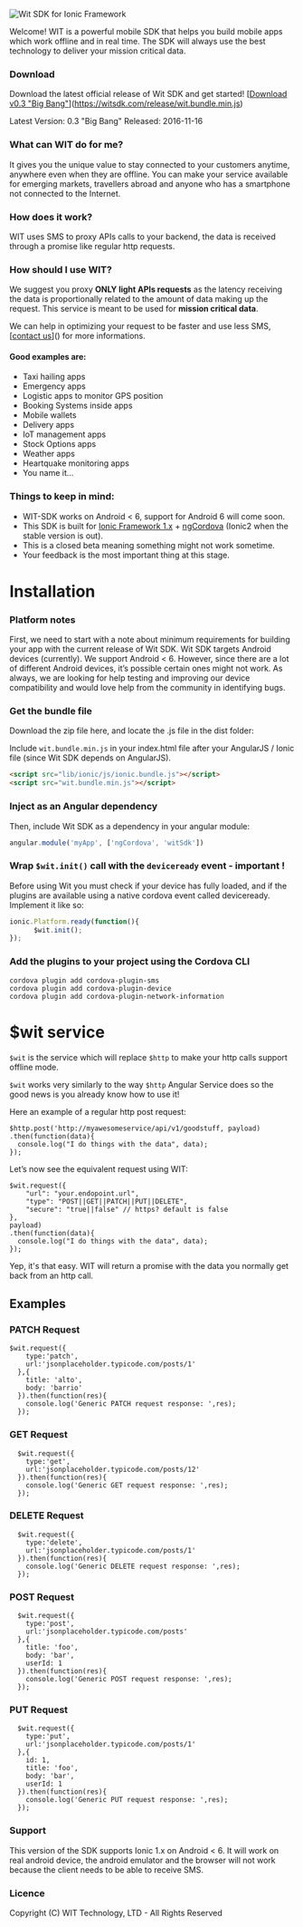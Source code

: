 ![Wit SDK for Ionic Framework](http://witsdk.com/images/wit-banner-beta.png)

Welcome! WIT is a powerful mobile SDK that helps you build mobile apps which work offline and in real time.
The SDK will always use the best technology to deliver your mission critical data.

### Download
Download the latest official release of Wit SDK and get started!
[[Download v0.3 "Big Bang"](http://www.witsdk.com/release/wit.bundle.min.js)](https://witsdk.com/release/wit.bundle.min.js)

Latest Version: 0.3 "Big Bang"
Released: 2016-11-16

### What can WIT do for me?

It gives you the unique value to stay connected to your customers anytime, anywhere even when they are offline. You can make your service available for emerging markets, travellers abroad and anyone who has a smartphone not connected to the Internet.

### How does it work?

WIT uses SMS to proxy APIs calls to your backend, the data is received through a promise like regular http requests.

### How should I use WIT?

We suggest you proxy **ONLY light APIs requests** as the latency receiving the data is proportionally related to the amount of data making up the request. This service is meant to be used for **mission critical data**.

We can help in optimizing your request to be faster and use less SMS, [[contact us](alessio@witsdk.com)]() for more informations.

#### Good examples are:

* Taxi hailing apps
* Emergency apps
* Logistic apps to monitor GPS position
* Booking Systems inside apps
* Mobile wallets
* Delivery apps
* IoT management apps
* Stock Options apps
* Weather apps
* Heartquake monitoring apps
* You name it...

### Things to keep in mind:

* WIT-SDK works on Android < 6, support for Android 6 will come soon.
* This SDK is built for [Ionic Framework 1.x](http://ionicframework.com/docs/overview/#download) + [ngCordova](http://ngcordova.com/docs/install/) (Ionic2 when the stable version is out).
* This is a closed beta meaning something might not work sometime.
* Your feedback is the most important thing at this stage.

# Installation

### Platform notes
First, we need to start with a note about minimum requirements for building your app with the current release of Wit SDK. Wit SDK targets Android devices (currently). We support Android < 6. However, since there are a lot of different Android devices, it’s possible certain ones might not work. As always, we are looking for help testing and improving our device compatibility and would love help from the community in identifying bugs.

### Get the bundle file
Download the zip file here, and locate the .js file in the dist folder:

Include ```wit.bundle.min.js``` in your index.html file  after your AngularJS / Ionic file (since Wit SDK depends on AngularJS).


```html
<script src="lib/ionic/js/ionic.bundle.js"></script>
<script src="wit.bundle.min.js"></script>
```

### Inject as an Angular dependency

Then, include Wit SDK as a dependency in your angular module:

```javascript
angular.module('myApp', ['ngCordova', 'witSdk'])
```

### Wrap ```$wit.init()``` call with the ```deviceready``` event - important !

Before using Wit you must check if your device has fully loaded, and if the plugins are available using a native cordova event called deviceready. Implement it like so:

```javascript
ionic.Platform.ready(function(){
      $wit.init();
});
```

### Add the plugins to your project using the Cordova CLI

```
cordova plugin add cordova-plugin-sms
cordova plugin add cordova-plugin-device
cordova plugin add cordova-plugin-network-information
```

# $wit service

```$wit``` is the service which will replace ```$http``` to make your http calls support offline mode.

```$wit``` works very similarly to the way ```$http``` Angular Service does so the good news is you already know how to use it!

Here an example of a regular http post request:

```
$http.post('http://myawesomeservice/api/v1/goodstuff, payload)
.then(function(data){
  console.log("I do things with the data", data);                      
});
```

Let’s now see the equivalent request using WIT:

```
$wit.request({
	"url": "your.endopoint.url",
	"type": "POST||GET||PATCH||PUT||DELETE",
	"secure": "true||false" // https? default is false 
}, 
payload)
.then(function(data){
  console.log("I do things with the data", data);                      
});
```

Yep, it's that easy. WIT will return a promise with the data you normally get back from an http call.

## Examples

### PATCH Request
```
$wit.request({
    type:'patch',
    url:'jsonplaceholder.typicode.com/posts/1'
  },{
    title: 'alto',
    body: 'barrio'
  }).then(function(res){
    console.log('Generic PATCH request response: ',res);
  });
```

### GET Request
```
  $wit.request({
    type:'get',
    url:'jsonplaceholder.typicode.com/posts/12'
  }).then(function(res){
    console.log('Generic GET request response: ',res);
  });
```

### DELETE Request
```
  $wit.request({
    type:'delete',
    url:'jsonplaceholder.typicode.com/posts/1'
  }).then(function(res){
    console.log('Generic DELETE request response: ',res);
  });
```

### POST Request
```
  $wit.request({
    type:'post',
    url:'jsonplaceholder.typicode.com/posts'
  },{
    title: 'foo',
    body: 'bar',
    userId: 1
  }).then(function(res){
    console.log('Generic POST request response: ',res);
  });
```

### PUT Request
```
  $wit.request({
    type:'put',
    url:'jsonplaceholder.typicode.com/posts/1'
  },{
    id: 1,
    title: 'foo',
    body: 'bar',
    userId: 1
  }).then(function(res){
    console.log('Generic PUT request response: ',res);
  });
```

### Support
This version of the SDK supports Ionic 1.x on Android < 6. It will work on real android device, the android emulator and the browser will not work because the client needs to be able to receive SMS.

### Licence
Copyright (C) WIT Technology, LTD - All Rights Reserved
